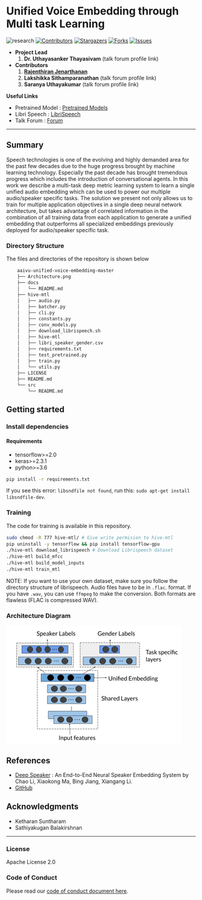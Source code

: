 #  Unified Voice Embedding through Multi task Learning

![research]
[![Contributors][contributors-shield]][contributors-url]
[![Stargazers][stars-shield]][stars-url]
[![Forks][forks-shield]][forks-url]
[![Issues][issues-shield]][issues-url] 



- <b>Project Lead</b>
    1. **Dr. Uthayasanker Thayasivam** (talk forum profile link)
- <b>Contributors</b>
    1. [**Rajenthiran Jenarthanan**](https://talk.aaivu.org/u/jenarthanan)
    2. **Lakshikka Sithamparanathan** (talk forum profile link)
    3. **Saranya Uthayakumar** (talk forum profile link)

<b>Useful Links </b>

- Pretrained Model : [Pretrained Models](https://drive.google.com/drive/folders/1Hw2BMs0clCrKoYIq0B0PWXnxuoVUPGci?usp=sharing)
- Libri Speech : [LibriSpeech](http://www.openslr.org/12/)
- Talk Forum : [Forum](https://talk.aaivu.org/t/hive-mtl-unified-voice-embedding-through-multi-task-learning/32)

---

## Summary

Speech technologies is one of the evolving and highly demanded area for the past few decades due to the huge progress brought by machine learning technology. Especially the past decade has brought tremendous progress which includes the introduction of conversational agents. In this work we describe a multi-task deep metric learning system to learn a single unified audio embedding which can be used to power our multiple audio/speaker specific tasks. The solution we present not only allows us to train for multiple application objectives in a single deep neural network architecture, but takes advantage of correlated information in the combination of all training data from each application to generate a unified embedding that outperforms all specialized embeddings previously deployed for audio/speaker specific task.

### Directory Structure
The files and directories of the repository is shown below

        aaivu-unified-voice-embedding-master
        ├── Architecture.png
        ├── docs
        │   └── README.md
        ├── hive-mtl
        │   ├── audio.py
        │   ├── batcher.py
        │   ├── cli.py
        │   ├── constants.py
        │   ├── conv_models.py
        │   ├── download_librispeech.sh
        │   ├── hive-mtl
        │   ├── libri_speaker_gender.csv
        │   ├── requirements.txt
        │   ├── test_pretrained.py
        │   ├── train.py
        │   └── utils.py
        ├── LICENSE
        ├── README.md
        └── src
            └── README.md

## Getting started
### Install dependencies
#### Requirements
- tensorflow>=2.0
- keras>=2.3.1
- python>=3.6
```bash
pip install -r requirements.txt
```

If you see this error: `libsndfile not found`, run this: `sudo apt-get install libsndfile-dev`.


### Training

The code for training is available in this repository.
```bash
sudo chmod -R 777 hive-mtl/ # Give write permision to hive-mtl
pip uninstall -y tensorflow && pip install tensorflow-gpu
./hive-mtl download_librispeech # Download Librispeech dataset
./hive-mtl build_mfcc
./hive-mtl build_model_inputs
./hive-mtl train_mtl
```
NOTE: If you want to use your own dataset, make sure you follow the directory structure of librispeech. Audio files have to be in `.flac`. format. If you have `.wav`, you can use `ffmpeg` to make the conversion. Both formats are flawless (FLAC is compressed WAV).


### Architecture Diagram

![Architecture Diagram](Architecture.png)


## References

* [Deep Speaker](https://arxiv.org/pdf/1705.02304.pdf) : An End-to-End Neural Speaker Embedding System by Chao Li, Xiaokong Ma, Bing Jiang, Xiangang Li.
* [GitHub](https://github.com/philipperemy/deep-speaker)
## Acknowledgments

* Ketharan Suntharam
* Sathiyakugan Balakirshnan

---

### License

Apache License 2.0

### Code of Conduct

Please read our [code of conduct document here](https://github.com/aaivu/aaivu-introduction/blob/master/docs/code_of_conduct.md).

[project]: https://img.shields.io/badge/-Project-blue
[research]: https://img.shields.io/badge/-Research-yellowgreen


[contributors-shield]: https://img.shields.io/github/contributors/aaivu/aaivu-unified-voice-embedding.svg?style=flat-square
[contributors-url]: https://github.com/aaivu/aaivu-unified-voice-embedding/graphs/contributors
[forks-shield]: https://img.shields.io/github/forks/aaivu/aaivu-unified-voice-embedding.svg?style=flat-square
[forks-url]: https://github.com/aaivu/aaivu-unified-voice-embedding/network/members
[stars-shield]: https://img.shields.io/github/stars/aaivu/aaivu-unified-voice-embedding.svg?style=flat-square
[stars-url]: https://github.com/aaivu/aaivu-unified-voice-embedding/stargazers
[issues-shield]: https://img.shields.io/github/issues/aaivu/aaivu-unified-voice-embedding.svg?style=flat-square
[issues-url]: https://github.com/aaivu/aaivu-unified-voice-embedding/issues
